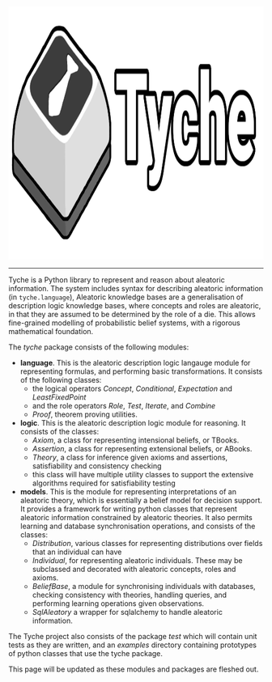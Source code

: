 <p align="center">
  <img src="https://raw.githubusercontent.com/TycheLibrary/Tyche/master/docs/banner.png" alt="Tyche Logo" height="500" />
</p>

--------------------------------------------------------------------

Tyche is a Python library to represent and reason about aleatoric information. 
The system includes syntax for describing aleatoric information (in `tyche.language`),
Aleatoric knowledge bases are a generalisation of description logic knowledge bases,
where concepts and roles are aleatoric, in that they are assumed to be determined by the role of a die.
This allows fine-grained modelling of probabilistic belief systems, with a rigorous mathematical foundation.


The *tyche* package consists of the following modules:
- **language**. This is the aleatoric description logic langauge module for representing formulas, and performing basic transformations.
  It consists of the following classes:
     - the logical operators *Concept*, *Conditional*, *Expectation* and *LeastFixedPoint*
     - and the role operators *Role*, *Test*, *Iterate*, and *Combine*
     - *Proof*, theorem proving utilities.   
- **logic**. This is the aleatoric description logic module for reasoning. It consists of the classes:
  - *Axiom*, a class for representing intensional beliefs, or TBooks.
  - *Assertion*, a class for representing extensional beliefs, or ABooks.
  - *Theory*, a class for inference given axioms and assertions, satisfiability and consistency checking
  - this class will have multiple utility classes to support the extensive algorithms required for satisfiability testing
- **models**. This is the module for representing interpretations of an aleatoric theory, 
    which is essentially a belief model for decision support.
    It provides a framework for writing python classes that represent aleatoric information constrained by aleatoric theories.
    It also permits learning and database synchronisation operations, and consists of the classes:
  - *Distribution*, various classes for representing distributions over fields that an individual can have
  - *Individual*, for representing aleatoric individuals. 
    These may be subclassed and decorated with aleatoric concepts, roles and axioms.
  - *BeliefBase*, a module for synchronising individuals with databases,
     checking consistency with theories, handling queries, and performing learning operations given observations.
  - *SqlAleatory* a wrapper for sqlalchemy to handle aleatoric information.

The Tyche project also consists of the package *test* which will contain unit tests as they are written,
and an *examples* directory containing prototypes of python classes that use the tyche package.

This page will be updated as these modules and packages are fleshed out.
